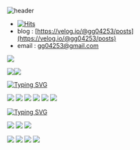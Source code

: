 ![header](https://capsule-render.vercel.app/api?type=rect&height=100&color=black&text=KIM%20MINTAE&fontColor=39FF14&animation=twinkling&reversal=false&fontSize=45&desc=Mobile%20Front-end%20Developer&descAlignY=80&fontAlignY=40&descSize=20&textBg=false) 

- [![Hits](https://hits.seeyoufarm.com/api/count/incr/badge.svg?url=https%3A%2F%2Fgithub.com%2Fmiiiin15&count_bg=%2379C83D&title_bg=%23555555&icon=&icon_color=%23E7E7E7&title=hits&edge_flat=false)](https://hits.seeyoufarm.com)
- blog : [https://velog.io/@gg04253/posts](https://velog.io/@gg04253/posts)
- email : gg04253@gmail.com

![](http://github-profile-summary-cards.vercel.app/api/cards/profile-details?username=miiiin15&theme=chartreuse_dark)

![](http://github-profile-summary-cards.vercel.app/api/cards/repos-per-language?username=miiiin15&theme=chartreuse_dark)![](http://github-profile-summary-cards.vercel.app/api/cards/productive-time?username=miiiin15&theme=chartreuse_dark&utcOffset=8)



[![Typing SVG](https://readme-typing-svg.demolab.com?font=Rubik&size=25&duration=1000&pause=2000&color=39FF14&background=000000D6&center=true&vCenter=true&random=true&width=100&height=40&lines=Skils)](https://git.io/typing-svg)

<img src="https://img.shields.io/badge/java-000000?style=for-the-badge&logo=java&logoColor=#CC0000"> <img src="https://img.shields.io/badge/kotlin-000000?style=for-the-badge&logo=kotlin&logoColor=#7F52FF"> <img src="https://img.shields.io/badge/react-000000?style=for-the-badge&logo=react&logoColor=#61DAFB"> <img src="https://img.shields.io/badge/reactnative-000000?style=for-the-badge&logo=react&logoColor=#39477F"> <img src="https://img.shields.io/badge/typescript-000000?style=for-the-badge&logo=typescript&logoColor=#3178C6"> <img src="https://img.shields.io/badge/nextdotjs-000000?style=for-the-badge&logo=nextdotjs&logoColor=white">

  
[![Typing SVG](https://readme-typing-svg.demolab.com?font=Rubik&size=25&duration=1000&pause=2000&color=39FF14&background=000000D6&center=true&vCenter=true&random=true&width=100&height=40&lines=Tools)](https://git.io/typing-svg)

<img src="https://img.shields.io/badge/PlayConsole-000000?style=for-the-badge&logo=googleplay&logoColor=#4285F4"> <img src="https://img.shields.io/badge/onestore-000000?style=for-the-badge&logo=onstore&logoColor=#4285F4"> <img src="https://img.shields.io/badge/firebase-000000?style=for-the-badge&logo=firebase&logoColor=#FC4C02"> 

<img src="https://img.shields.io/badge/notion-000000?style=for-the-badge&logo=notion&logoColor=white"> <img src="https://img.shields.io/badge/slack-000000?style=for-the-badge&logo=slack&logoColor=#4A154B"> <img src="https://img.shields.io/badge/zeplin-000000?style=for-the-badge&logo=circle&logoColor=#FFB441"> <img src="https://img.shields.io/badge/figma-000000?style=for-the-badge&logo=figma&logoColor=#F24E1E"> 


